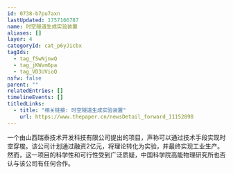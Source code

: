 ```yaml
---
id: 0738-b7pu7axn
lastUpdated: 1757166787
name: 时空隧道生成实验装置
aliases: []
layer: 4
categoryId: cat_p6yJicbx
tagIds:
  - tag_fSwNjnwQ
  - tag_jKWvm6pa
  - tag_VD3UVioQ
nsfw: false
parent: ""
relatedEntries: []
timelineEvents: []
titledLinks:
  - title: "相关链接: 时空隧道生成实验装置"
    url: https://www.thepaper.cn/newsDetail_forward_11152898
---
```


一个由山西瑞泰技术开发科技有限公司提出的项目，声称可以通过技术手段实现时空穿梭。该公司计划通过融资2亿元，将理论转化为实验，并最终实现工业生产。然而，这一项目的科学性和可行性受到广泛质疑，中国科学院高能物理研究所也否认与该公司有任何合作。